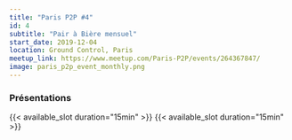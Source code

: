 ```yaml
---
title: "Paris P2P #4"
id: 4
subtitle: "Pair à Bière mensuel"
start_date: 2019-12-04
location: Ground Control, Paris
meetup_link: https://www.meetup.com/Paris-P2P/events/264367847/
image: paris_p2p_event_monthly.png
---
```


### <i class="far fa-presentation"></i> Présentations 


{{< available_slot duration="15min" >}}
{{< available_slot duration="15min" >}}